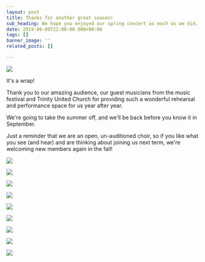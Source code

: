```yaml
---
layout: post
title: Thanks for another great season!
sub_heading: We hope you enjoyed our spring concert as much as we did.
date: 2019-06-09T22:00:00.000+00:00
tags: []
banner_image: ''
related_posts: []

---
```

![](/images/2019_DSC6792.jpg)

It's a wrap!

Thank you to our amazing audience, our guest musicians from the music festival and Trinity United Church for providing such a wonderful rehearsal and performance space for us year after year.

We're going to take the summer off, and we'll be back before you know it in September.

Just a reminder that we are an open, un-auditioned choir, so if you like what you see (and hear) and are thinking about joining us next term, we're welcoming new members again in the fall!

![](/images/20190609_IMG_3586.jpg)

![](/images/20190609_IMG_3587.jpg)

![](/images/DSC_8842.jpg)

![](/images/DSC_8831.jpg)

![](/images/DSC_8850.jpg)

![](/images/DSC_8852_1.jpg)

![](/images/DSC_8849_1.jpg)

![](/images/DSC_8832.jpg)

![](/images/DSC_8855.jpg)
